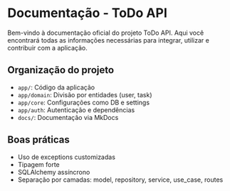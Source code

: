 # Documentação - ToDo API

Bem-vindo à documentação oficial do projeto ToDo API. Aqui você encontrará todas as informações necessárias para integrar, utilizar e contribuir com a aplicação.

## Organização do projeto

- `app/`: Código da aplicação
- `app/domain`: Divisão por entidades (user, task)
- `app/core`: Configurações como DB e settings
- `app/auth`: Autenticação e dependências
- `docs/`: Documentação via MkDocs

## Boas práticas

- Uso de exceptions customizadas
- Tipagem forte
- SQLAlchemy assíncrono
- Separação por camadas: model, repository, service, use_case, routes
